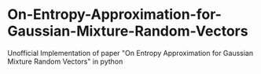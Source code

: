 # On-Entropy-Approximation-for-Gaussian-Mixture-Random-Vectors
Unofficial Implementation of paper "On Entropy Approximation for Gaussian Mixture Random Vectors" in python
